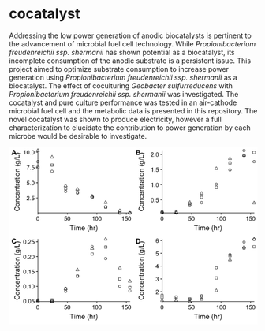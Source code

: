 # cocatalyst

Addressing the low power generation of anodic biocatalysts is pertinent to the advancement of microbial fuel cell technology. While *Propionibacterium freudenreichii ssp. shermanii* has shown potential as a biocatalyst, its incomplete consumption of the anodic substrate is a persistent issue. This project aimed to optimize substrate consumption to increase power generation using *Propionibacterium freudenreichii ssp. shermanii* as a biocatalyst. The effect of coculturing *Geobacter sulfurreducens* with *Propionibacterium freudenreichii ssp. shermanii* was investigated. The cocatalyst and pure culture performance was tested in an air-cathode microbial fuel cell and the metabolic data is presented in this repository. The novel cocatalyst was shown to produce electricity, however a full characterization to elucidate the contribution to power generation by each microbe would be desirable to investigate.

![my-graph](https://raw.githubusercontent.com/jalium/cocatalyst/master/metabolic_images/unnamed-chunk-16-1.png)

